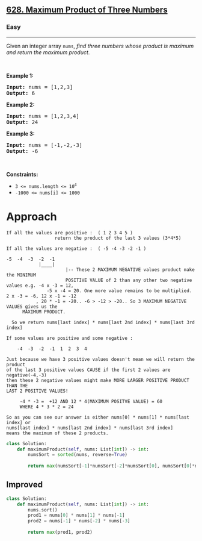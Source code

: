 <h2><a href="https://leetcode.com/problems/maximum-product-of-three-numbers">628. Maximum Product of Three Numbers</a></h2><h3>Easy</h3><hr><p>Given an integer array <code>nums</code>, <em>find three numbers whose product is maximum and return the maximum product</em>.</p>

<p>&nbsp;</p>
<p><strong class="example">Example 1:</strong></p>
<pre><strong>Input:</strong> nums = [1,2,3]
<strong>Output:</strong> 6
</pre><p><strong class="example">Example 2:</strong></p>
<pre><strong>Input:</strong> nums = [1,2,3,4]
<strong>Output:</strong> 24
</pre><p><strong class="example">Example 3:</strong></p>
<pre><strong>Input:</strong> nums = [-1,-2,-3]
<strong>Output:</strong> -6
</pre>
<p>&nbsp;</p>
<p><strong>Constraints:</strong></p>

<ul>
	<li><code>3 &lt;= nums.length &lt;=&nbsp;10<sup>4</sup></code></li>
	<li><code>-1000 &lt;= nums[i] &lt;= 1000</code></li>
</ul>

# Approach
```
If all the values are positive :  ( 1 2 3 4 5 )
                  return the product of the last 3 values (3*4*5) 
```
```
If all the values are negative :  ( -5 -4 -3 -2 -1 )

-5  -4  -3  -2  -1
            |____|
                      |-- These 2 MAXIMUM NEGATIVE values product make the MINIMUM 
                      POSITIVE VALUE of 2 than any other two negative values e.g. -4 x -3 = 12, 
               -5 x -4 = 20. One more value remains to be multiplied. 2 x -3 = -6, 12 x -1 = -12
           , 20 * -1 = -20.. -6 > -12 > -20.. So 3 MAXIMUM NEGATIVE VALUES gives us the
      MAXIMUM PRODUCT.  

  So we return nums[last index] * nums[last 2nd index] * nums[last 3rd index] 
```
```
If some values are positive and some negative :
        
    -4  -3  -2  -1  1  2  3  4

Just because we have 3 positive values doesn't mean we will return the product 
of the last 3 positive values CAUSE if the first 2 values are negative(-4,-3) 
then these 2 negative values might make MORE LARGER POSITIVE PRODUCT THAN THE 
LAST 2 POSITIVE VALUES!

     -4 * -3 =  +12 AND 12 * 4(MAXIMUM POSITVE VALUE) = 60
     WHERE 4 * 3 * 2 = 24
```
```
So as you can see our answer is either nums[0] * nums[1] * nums[last index] or
nums[last index] * nums[last 2nd index] * nums[last 3rd index] 
means the maximum of these 2 products.  
```

```python
class Solution:
    def maximumProduct(self, nums: List[int]) -> int:
        numsSort = sorted(nums, reverse=True)
        
        return max(numsSort[-1]*numsSort[-2]*numsSort[0], numsSort[0]*numsSort[1]*numsSort[2])
```

## Improved 
```python
class Solution:
    def maximumProduct(self, nums: List[int]) -> int:
        nums.sort()
        prod1 = nums[0] * nums[1] * nums[-1]
        prod2 = nums[-1] * nums[-2] * nums[-3]
        
        return max(prod1, prod2)
```

